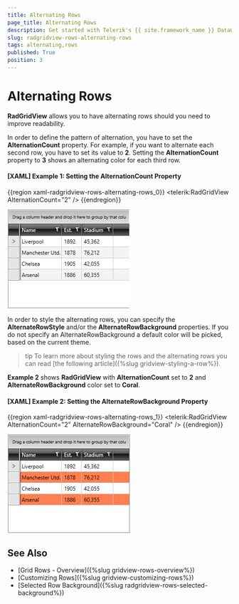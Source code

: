 ```yaml
---
title: Alternating Rows
page_title: Alternating Rows
description: Get started with Telerik's {{ site.framework_name }} DataGrid and learn how to improve the readability by having alternating rows.
slug: radgridview-rows-alternating-rows
tags: alternating,rows
published: True
position: 3
---
```


# Alternating Rows

__RadGridView__ allows you to have alternating rows should you need to improve readability. 

In order to define the pattern of alternation, you have to set the __AlternationCount__ property. For example, if you want to alternate each second row, you have to set its value to __2__. Setting the __AlternationCount__ property to __3__ shows an alternating color for each third row.

#### __[XAML] Example 1: Setting the AlternationCount Property__

{{region xaml-radgridview-rows-alternating-rows_0}}
	<telerik:RadGridView AlternationCount="2" />
{{endregion}}

![Telerik {{ site.framework_name }} DataGrid Rows Alternating Rows 02](images/RadGridView_Rows_Alternating_Rows_02.png)

In order to style the alternating rows, you can specify the __AlternateRowStyle__ and/or the __AlternateRowBackground__ properties. If you do not specify an AlternateRowBackground a default color will be picked, based on the current theme.

>tip To learn more about styling the rows and the alternating rows you can read [the following article]({%slug gridview-styling-a-row%}).

__Example 2__ shows __RadGridView__ with __AlternationCount__ set to __2__ and __AlternateRowBackground__ color set to __Coral__.

#### __[XAML] Example 2: Setting the AlternateRowBackground Property__
{{region xaml-radgridview-rows-alternating-rows_1}}
	<telerik:RadGridView AlternationCount="2"
	                   AlternateRowBackground="Coral" />
{{endregion}}

![Telerik {{ site.framework_name }} DataGrid Rows Alternating Rows 01](images/RadGridView_Rows_Alternating_Rows_01.png)

## See Also

* [Grid Rows - Overview]({%slug gridview-rows-overview%})
* [Customizing Rows]({%slug gridview-customizing-rows%})
* [Selected Row Background]({%slug radgridview-rows-selected-background%})
